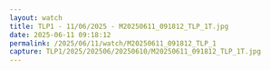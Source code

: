 ```yaml
---
layout: watch
title: TLP1 - 11/06/2025 - M20250611_091812_TLP_1T.jpg
date: 2025-06-11 09:18:12
permalink: /2025/06/11/watch/M20250611_091812_TLP_1
capture: TLP1/2025/202506/20250610/M20250611_091812_TLP_1T.jpg
---
```

